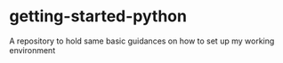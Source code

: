 # getting-started-python
A repository to hold same basic guidances on how to set up my working environment
